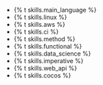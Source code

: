 * {% t skills.main_language %}
* {% t skills.linux %}
* {% t skills.aws %}
* {% t skills.ci %}
* {% t skills.method %}
* {% t skills.functional %}
* {% t skills.data_science %}
* {% t skills.imperative %}
* {% t skills.web_api %}
* {% t skills.cocos %}
